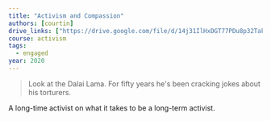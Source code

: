 ```yaml
---
title: "Activism and Compassion"
authors: [courtin]
drive_links: ["https://drive.google.com/file/d/14j31IlHxDGT77PDu8p32TakaI3Holslu/view?usp=drivesdk"]
course: activism
tags:
  - engaged
year: 2020
---
```


> Look at the Dalai Lama. For fifty years he's been cracking jokes about his torturers.

A long-time activist on what it takes to be a long-term activist.

